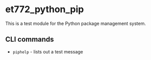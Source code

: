 # et772_python_pip

This is a test module for the Python package management system.

## CLI commands

- `piphelp` - lists out a test message